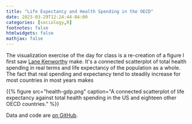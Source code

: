 ```yaml
---
title: "Life Expectancy and Health Spending in the OECD"
date: 2023-03-29T12:24:44-04:00
categories: [sociology,R]
footnotes: false
htmlwidgets: false
mathjax: false
---
```



The visualization exercise of the day for class is a re-creation of a figure I first saw [Lane Kenworthy](https://lanekenworthy.net) make. It's a connected scatterplot of total health spending in real terms and life expectancy of the population as a whole. The fact that real spending and expectancy tend to steadily increase for most countries in most years makes 

{{% figure src="health-gdp.png" caption="A connected scatterplot of life expectancy against total health spending in the US and eighteen other OECD countries." %}}

Data and code are [on GitHub](https://github.com/kjhealy/oecd-lifexp).
